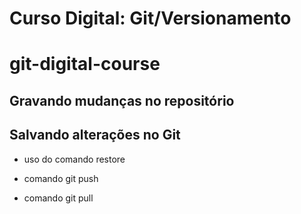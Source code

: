 
# Curso Digital: Git/Versionamento

# git-digital-course

## Gravando mudanças no repositório

## Salvando alterações no Git
* uso do comando restore

* comando git push
* comando git pull
